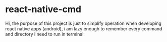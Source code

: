 # react-native-cmd

Hi, the purpose of this project is just to simplify operation when developing react native apps (android), i am lazy enough to remember every command and directory i need to run in terminal


